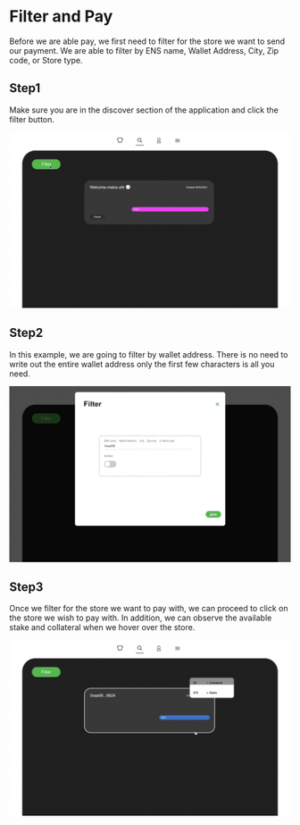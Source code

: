 # Filter and Pay

Before we are able pay, we first need to filter for the store we want to send our payment. We are able to filter by ENS name, Wallet Address, City, Zip code, or Store type. 

## Step1

Make sure you are in the discover section of the application and click the filter button.

![](.gitbook/assets/step1.png)

## Step2

In this example, we are going to filter by wallet address. There is no need to write out the entire wallet address only the first few characters is all you need. 

![](.gitbook/assets/step2.png)

## Step3

Once we filter for the store we want to pay with, we can proceed to click on the store we wish to pay with. In addition, we can observe the available stake and collateral when we hover over the store. 

![](.gitbook/assets/step3.png)





